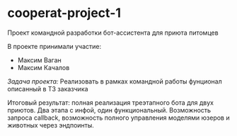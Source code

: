 # cooperat-project-1
Проект командной разработки бот-ассистента для приюта питомцев

В проекте принимали участие:
  - Максим Ваган
  - Максим Качалов

*Задача проекта:*
  Реализовать в рамках командной работы фунционал описанный в ТЗ заказчика  
  
  Итоговый результат: полная реализация треэтапного бота для двух приютов. Два этапа с инфой, один функциональный. Возможность запроса callback, возможность полного управления моделями юзеров и животных через эндпоинты. 
